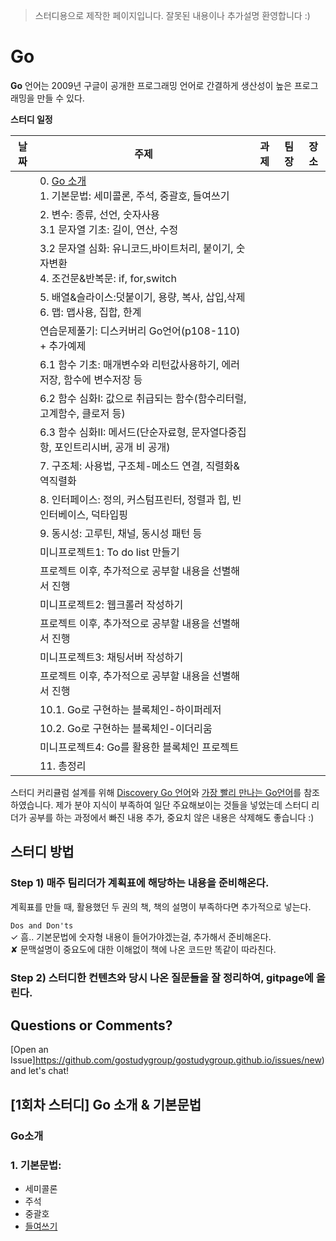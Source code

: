 > 스터디용으로 제작한 페이지입니다. 잘못된 내용이나 추가설명 환영합니다 :)

# Go 

**Go** 언어는 2009년 구글이 공개한 프로그래밍 언어로 간결하게 생산성이 높은 프로그래밍을 만들 수 있다.

**스터디 일정** 

| 날짜            | 주제                                                           | 과제            | 팀장        | 장소       |
| :-------------: | ------------------------------------------------------------ | -------------- | :---------: | :-------: |
|                 | 0. [Go 소개](###Go소개) <br> 1. 기본문법: 세미콜론, 주석, 중괄호, 들여쓰기      |                 |             |          |
|                 | 2. 변수: 종류, 선언, 숫자사용  <br> 3.1 문자열 기초: 길이, 연산, 수정                          |                 |             |          |
|                 | 3.2 문자열 심화: 유니코드,바이트처리, 붙이기, 숫자변환 <br> 4. 조건문&반복문: if, for,switch     |                 |             |          |
|                 | 5. 배열&슬라이스:덧붙이기, 용량, 복사, 삽입,삭제  <br> 6. 맵: 맵사용, 집합, 한계                 |                 |             |          |
|                 | 연습문제풀기: 디스커버리 Go언어(p108-110) + 추가예제     |                 |             |          |
|                 | 6.1 함수 기초: 매개변수와 리턴값사용하기, 에러저장, 함수에 변수저장 등      |                 |             |          |
|                 | 6.2 함수 심화I: 값으로 취급되는 함수(함수리터럴, 고계함수, 클로저 등)        |                 |             |          |
|                 | 6.3 함수 심화II: 메서드(단순자료형, 문자열다중집항, 포인트리시버, 공개 비 공개)     |                 |             |          |
|                 | 7. 구조체: 사용법, 구조체-메소드 연결, 직렬화&역직렬화                      |                 |             |          |
|                 | 8. 인터페이스: 정의, 커스텀프린터, 정렬과 힙, 빈인터베이스, 덕타입핑   |                 |             |          |
|                 | 9. 동시성: 고루틴, 채널, 동시성 패턴 등   |                 |             |          |
|                 | 미니프로젝트1: To do list 만들기                   |                 |             |          |
|                 | 프로젝트 이후, 추가적으로 공부할 내용을 선별해서 진행  |                 |             |          |
|                 | 미니프로젝트2: 웹크롤러 작성하기                    |                 |             |          |
|                 | 프로젝트 이후, 추가적으로 공부할 내용을 선별해서 진행  |                 |             |          |
|                 | 미니프로젝트3: 채팅서버 작성하기                    |                 |             |          |
|                 | 프로젝트 이후, 추가적으로 공부할 내용을 선별해서 진행  |                 |             |          |
|                 | 10.1. Go로 구현하는 블록체인-하이퍼레저                           |                 |             |          |
|                 | 10.2. Go로 구현하는 블록체인-이더리움                    |                 |             |          |
|                 | 미니프로젝트4: Go를 활용한 블록체인 프로젝트              |                 |             |          |
|                 | 11. 총정리                      |                 |             |          |




스터디 커리큘럼 설계를 위해 [Discovery Go 언어](http://www.hanbit.co.kr/store/books/look.php?p_code=B5279497767)와 [가장 빨리 만나는 Go언어](http://pyrasis.com/go.html)를 참조하였습니다. 제가 분야 지식이 부족하여 일단 주요해보이는 것들을 넣었는데 스터디 리더가 공부를 하는 과정에서 빠진 내용 추가, 중요치 않은 내용은 삭제해도 좋습니다 :) 

## 스터디 방법

### Step 1) 매주 팀리더가 계획표에 해당하는 내용을 준비해온다. 

계획표를 만들 때, 활용했던 두 권의 책, 책의 설명이 부족하다면 추가적으로 넣는다. 

`Dos and Don'ts` <br>
✓ 흠.. 기본문법에 숫자형 내용이 들어가야겠는걸, 추가해서 준비해온다.      
✘ 문맥설명이 중요도에 대한 이해없이 책에 나온 코드만 똑같이 따라친다.

### Step 2) 스터디한 컨텐츠와 당시 나온 질문들을 잘 정리하여, gitpage에 올린다. 

## Questions or Comments?

[Open an Issue]https://github.com/gostudygroup/gostudygroup.github.io/issues/new) and let's chat!

## [1회차 스터디] Go 소개 & 기본문법
### Go소개 <br> 
### 1. 기본문법: 
  - 세미콜론
  - 주석
  - 중괄호
  - [들여쓰기](###Go소개)
  
